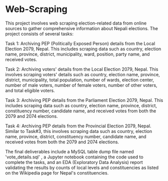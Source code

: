 # Web-Scraping

This project involves web scraping election-related data from  online sources to gather comprehensive information about Nepali elections. The project consists of several tasks:

Task 1: Archiving PEP (Politically Exposed Person) details from the Local Election 2079, Nepal. This includes scraping data such as country, election name, province, district, municipality, ward, position, party name, and received votes.

Task 2: Archiving voters' details from the Local Election 2079, Nepal. This involves scraping voters' details such as country, election name, province, district, municipality, total population, number of wards, election center, number of male voters, number of female voters, number of other voters, and total eligible voters.

Task 3: Archiving PEP details from the Parliament Election 2079, Nepal. This includes scraping data such as country, election name, province, district, constituency number, candidate name, and received votes from both the 2079 and 2074 elections.

Task 4: Archiving PEP details from the Provincial Election 2079, Nepal. Similar to Task#3, this involves scraping data such as country, election name, province, district, constituency number, candidate name, and received votes from both the 2079 and 2074 elections.

The final deliverables include a MySQL table dump file named 'vote_details.sql' , a Jupyter notebook containing the code used to complete the tasks, and an EDA (Exploratory Data Analysis) report validating the results by counts of local levels and constituencies as listed on the Wikipedia page for Nepal's constituencies.
